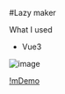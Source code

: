 #Lazy maker

What I used
* Vue3

![image](https://user-images.githubusercontent.com/66160055/199714232-a596bd4f-480a-43c9-b58b-82adbef7ef4d.png)

[!mDemo](https://hibixby.github.io/LazyMaker_Vue/dist)
